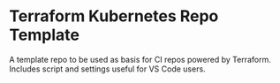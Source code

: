 # Terraform Kubernetes Repo Template

A template repo to be used as basis for CI repos powered by Terraform.
Includes script and settings useful for VS Code users.
